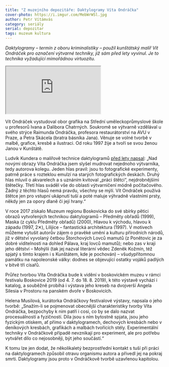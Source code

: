 ```yaml
---
title: "Z muzejního depozitáře: Daktylogramy Víta Ondráčka"
cover-photo: https://i.imgur.com/MebWrWSl.jpg
author: Petr Vítámvás
category: seriály
serial: depozitar
tags: muzeum kultura
---
```


*Daktylogramy – termín z oboru kriminalistiky – použil kunštátský malíř Vít Ondráček pro označení výtvarné techniky, již sám před lety vyvinul. Je to technika vyžadující mimořádnou virtuozitu.*

<div class="force-43-aspect"><iframe class="vimeo" src="https://player.vimeo.com/video/172243877" allowfullscreen></iframe></div>

Vít Ondráček vystudoval obor grafika na Střední uměleckoprůmyslové škole u profesorů Ivana a Dalibora Chatrných. Soukromě se výtvarně vzdělával u svého strýce Raimunda Ondráčka, profesora restaurátorství na AVU v Praze, a Petra Skácela (bratra básníka Jana).  Věnuje se volné tvorbě v malbě, grafice, kresbě a ilustraci. Od roku 1997 žije a tvoří se svou ženou Janou v Kunštátě.

Ludvík Kundera o malířově technice daktylogramů [před lety napsal](https://vitondracek.cz/texty/daktylogramy-kundera.html): „Nad novými obrazy Víta Ondráčka jsem slyšel mudrovat nejednoho výtvarníka, tedy autorova kolegu. Jeden hlas pravil: jsou to fotografické experimenty, patrně práce s rozteklou emulzí na starých fotografických deskách. Druhý hlas mluvil o akvarelech a s uznáním kvitoval „práci štětci“, nejdrobnějšími štětečky. Třetí hlas sváděl vše do oblasti výtvarničení módně počítačového. Žádný z těchto hlasů nemá pravdu, všechny se mýlí. Vít Ondráček používá štětce jen pro vstupní ukápnutí tuší a poté maluje výhradně vlastními prsty, někdy jen za opory dlaně či její hrany.“

V roce 2017 získalo Muzeum regionu Boskovicka do své sbírky pětici obrazů vytvořených technikou daktylogramů – Předměty obřadů (1999), Maska (z cyklu Předměty obřadů) (2000), Hlavou k východu, hlavou k západu (1997, 2✕), Lilijice – fantastická architektura (1997). V motivech můžeme vytušit autorův zájem o pravěké umění a kulturu přírodních národů, již v dětství vyvolaný četbou Štorchových Lovců mamutů (z Ponětovic je za dobré viditelnosti na dohled Pálava, kraj lovců mamutů); nebo zas v kraji jeho dětství – Mohýlii (tak jej nazval literární vědec Zdeněk Kožmín, též spjatý s tímto krajem i s Kunštátem, kde je pochován) – všudypřítomnou památku na napoleonské války: dodnes se objevující ostatky vojáků padlých v bitvě tří císařů.

Průřez tvorbou Víta Ondráčka bude k vidění v boskovickém muzeu v rámci festivalu Boskovice 2019 (od 4. 7. do 18. 8. 2019), k této výstavě vychází i katalog, a souběžně probíhá i výstava jeho kreseb na dvojverší Angela Silesia v Prostoru na panském dvoře v Boskovicích.

Helena Musilová, kurátorka Ondráčkovy festivalové výstavy, napsala o jeho tvorbě: „Snažím-li se pojmenovat obecnější charakteristiky tvorby Víta Ondráčka, bezpochyby k nim patří i cosi, co by se dalo nazvat procesuálností a fyzičností. Díla jsou s ním bytostně spjata, jsou jeho fyzickým otiskem, ať přímo v daktylogramech, dechových kresbách nebo v deníkových kresbách, grafikách a malbách tvořících stély. Experimentální techniky v Ondráčkově případě nevznikají pro experiment, ale pro potřebu vytvářet dílo co nejosobněji, být jeho součástí.“

K tomu lze jen dodat, že několikaletý bezprostřední kontakt s tuší při práci na daktylogramech způsobil otravu organismu autora a přivedl jej na pokraj smrti. Daktylogramy jsou proto v Ondráčkově tvorbě uzavřenou kapitolou.